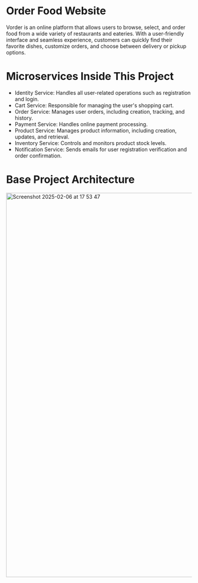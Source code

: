 # Order Food Website 
Vorder is an online platform that allows users to browse, select, and order food from a wide variety of restaurants and eateries. With a user-friendly interface and seamless experience, customers can quickly find their favorite dishes, customize orders, and choose between delivery or pickup options.

# Microservices Inside This Project
- Identity Service: Handles all user-related operations such as registration and login.
- Cart Service: Responsible for managing the user's shopping cart.
- Order Service: Manages user orders, including creation, tracking, and history.
- Payment Service: Handles online payment processing.
- Product Service: Manages product information, including creation, updates, and retrieval.
- Inventory Service: Controls and monitors product stock levels.
- Notification Service: Sends emails for user registration verification and order confirmation.

# Base Project Architecture

<img width="1039" alt="Screenshot 2025-02-06 at 17 53 47" src="https://github.com/user-attachments/assets/6010b957-31ff-43f4-8307-a67dd4bd3f40" />


